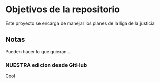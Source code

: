 # Objetivos de la repositorio

Este proyecto se encarga de manejar los planes de la liga de la justicia


## Notas
Pueden hacer lo que quieran...
### NUESTRA edicion desde GitHub
Cool

